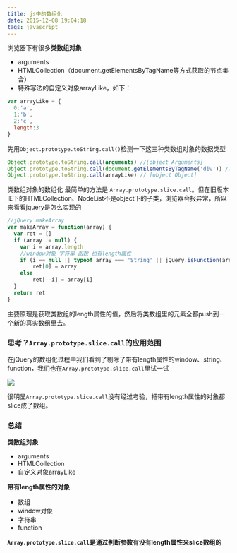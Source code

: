 ```yaml
---
title: js中的数组化
date: 2015-12-08 19:04:18
tags: javascript
---
```


浏览器下有很多**类数组对象**

- arguments
- HTMLCollection（document.getElementsByTagName等方式获取的节点集合）
- 特殊写法的自定义对象arrayLike，如下：
<!-- more -->

```js
var arrayLike = {
  0:'a',
  1:'b',
  2:'c',
  length:3
}
```

先用`Object.prototype.toString.call()`检测一下这三种类数组对象的数据类型

```js
Object.prototype.toString.call(arguments) //[object Arguments]
Object.prototype.toString.call(document.getElementsByTagName('div')) // [object HTMLCollection]
Object.prototype.toString.call(arrayLike) // [object Object]
```

类数组对象的数组化 最简单的方法是 `Array.prototype.slice.call`。但在旧版本IE下的HTMLCollection、NodeList不是object下的子类，浏览器会报异常，所以来看看jquery是怎么实现的

```js
//jQuery makeArray
var makeArray = function(array) {
  var ret = []
  if (array != null) {
    var i = array.length
    //window对象 字符串 函数 也有length属性
    if (i == null || typeof array === 'String' || jQuery.isFunction(array) ||array.setInterval)
        ret[0] = array
    else
        ret[--i] = array[i]
  }
  return ret
}
```
主要原理是获取类数组的length属性的值，然后将类数组里的元素全都push到一个新的真实数组里去。

### 思考？`Array.prototype.slice.call`的应用范围
在jQuery的数组化过程中我们看到了剔除了带有length属性的window、string、function，我们也在`Array.prototype.slice.call`里试一试

![](http://ob3wg7deo.bkt.clouddn.com/14715012487175.jpg)

很明显`Array.prototype.slice.call`没有经过考验，把带有length属性的对象都slice成了数组。

### 总结

**类数组对象**

- arguments
- HTMLCollection
- 自定义对象arrayLike

**带有length属性的对象**

- 数组
- window对象
- 字符串
- function

**`Array.prototype.slice.call`是通过判断参数有没有length属性来slice数组的**
